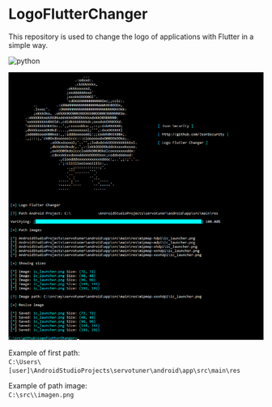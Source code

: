 # LogoFlutterChanger
This repository is used to change the logo of applications with Flutter in a simple way.

![python](https://img.shields.io/badge/python-yellow)

<img src="https://github.com/JsonSecurity/Images/blob/main/scripts//logoflutterchanger.png" width="1000" />

Example of first path:  
`C:\Users\[user]\AndroidStudioProjects\servotuner\android\app\src\main\res`

Example of path image:  
`C:\src\\imagen.png`

